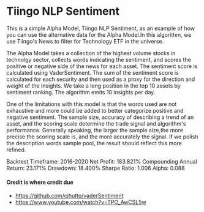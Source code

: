 # Tiingo NLP Sentiment

This is a simple Alpha Model, Tiingo NLP Sentiment, as an example of how you can use the alternative data for the Alpha Model.In this algorithm, we use Tiingo's News to filter for Technology ETF in the universe.

The Alpha Model takes a collection of the highest volume stocks in technolgy sector, collects words indicating the sentiment, and scores the positive or negative side of the news for each asset. The sentiment score is calculated using VaderSentiment. The sum of the sentiment score is calculated for each security and then used as a proxy for the direction and weight of the insights. We take a long position in the top 10 assets by sentiment ranking. The algorithm emits 10 insights per day.

One of the limitations with this model is that the words used are not exhaustive and more could be added to better categorize positive and negative sentiment. The sample size, accuracy of describing a trend of an asset, and the scoring scale determine the trade signal and algorithm's performance. Generally speaking, the larger the sample size,the more precise the scoring scale is, and the more accurately the signal. If we polish the description words sample pool, the result should reflect this more refined.

Backtest Timeframe: 2016-2020
Net Profit: 183.821%
Compounding Annual Return: 23.171%
Drawdown: 18.400%
Sharpe Ratio: 1.006
Alpha: 0.088

#### Credit is where credit due
- https://github.com/cjhutto/vaderSentiment
- https://www.youtube.com/watch?v=TPO_AwCSL5w 
